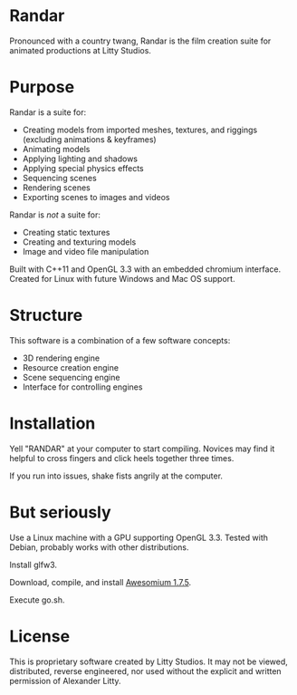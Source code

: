 # Randar
Pronounced with a country twang, Randar is the film creation suite for animated productions at Litty Studios.

# Purpose
Randar is a suite for:

* Creating models from imported meshes, textures, and riggings (excluding animations & keyframes)
* Animating models
* Applying lighting and shadows
* Applying special physics effects
* Sequencing scenes
* Rendering scenes
* Exporting scenes to images and videos

Randar is *not* a suite for:

* Creating static textures
* Creating and texturing models
* Image and video file manipulation

Built with C++11 and OpenGL 3.3 with an embedded chromium interface. Created for Linux with future Windows and Mac OS support.

# Structure
This software is a combination of a few software concepts:

* 3D rendering engine
* Resource creation engine
* Scene sequencing engine
* Interface for controlling engines

# Installation
Yell "RANDAR" at your computer to start compiling. Novices may find it helpful to cross fingers and click heels together three times.

If you run into issues, shake fists angrily at the computer.

# But seriously
Use a Linux machine with a GPU supporting OpenGL 3.3. Tested with Debian, probably works with other distributions.

Install glfw3.

Download, compile, and install [Awesomium 1.7.5](http://www.awesomium.com/).

Execute go.sh.

# License
This is proprietary software created by Litty Studios. It may not be viewed, distributed, reverse engineered, nor used without the explicit and written permission of Alexander Litty.
